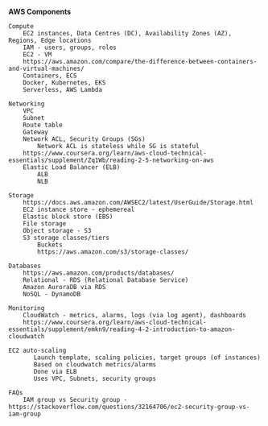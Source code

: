 
**AWS Components**

    Compute
        EC2 instances, Data Centres (DC), Availability Zones (AZ), Regions, Edge locations
        IAM - users, groups, roles
        EC2 - VM
        https://aws.amazon.com/compare/the-difference-between-containers-and-virtual-machines/
        Containers, ECS
        Docker, Kubernetes, EKS
        Serverless, AWS Lambda

    Networking
        VPC
        Subnet
        Route table
        Gateway
        Network ACL, Security Groups (SGs)
            Network ACL is stateless while SG is stateful 
        https://www.coursera.org/learn/aws-cloud-technical-essentials/supplement/Zq1Wb/reading-2-5-networking-on-aws
        Elastic Load Balancer (ELB)
            ALB
            NLB
    
    Storage
        https://docs.aws.amazon.com/AWSEC2/latest/UserGuide/Storage.html 
        EC2 instance store - ephemereal
        Elastic block store (EBS)
        File storage
        Object storage - S3
        S3 storage classes/tiers
            Buckets
            https://aws.amazon.com/s3/storage-classes/
     
    Databases
        https://aws.amazon.com/products/databases/
        Relational - RDS (Relational Database Service)
        Amazon AuroraDB via RDS
        NoSQL - DynamoDB

    Monitoring
        CloudWatch - metrics, alarms, logs (via log agent), dashboards
        https://www.coursera.org/learn/aws-cloud-technical-essentials/supplement/emkn9/reading-4-2-introduction-to-amazon-cloudwatch

    EC2 auto-scaling
           Launch template, scaling policies, target groups (of instances)
           Based on cloudwatch metrics/alarms
           Done via ELB
           Uses VPC, Subnets, security groups
        
    FAQs
        IAM group vs Security group - https://stackoverflow.com/questions/32164706/ec2-security-group-vs-iam-group
        
        
    
    


